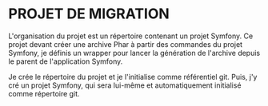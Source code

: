 # PROJET DE MIGRATION

L'organisation du projet est un répertoire contenant un projet Symfony.
Ce projet devant créer une archive Phar à partir des commandes du projet Symfony,
je définis un wrapper pour lancer la génération de l'archive depuis le parent de l'application Symfony.

Je crée le répertoire du projet et je l'initialise comme référentiel git.
Puis, j'y cré un projet Symfony, qui sera lui-même et automatiquement initialisé comme répertoire git.